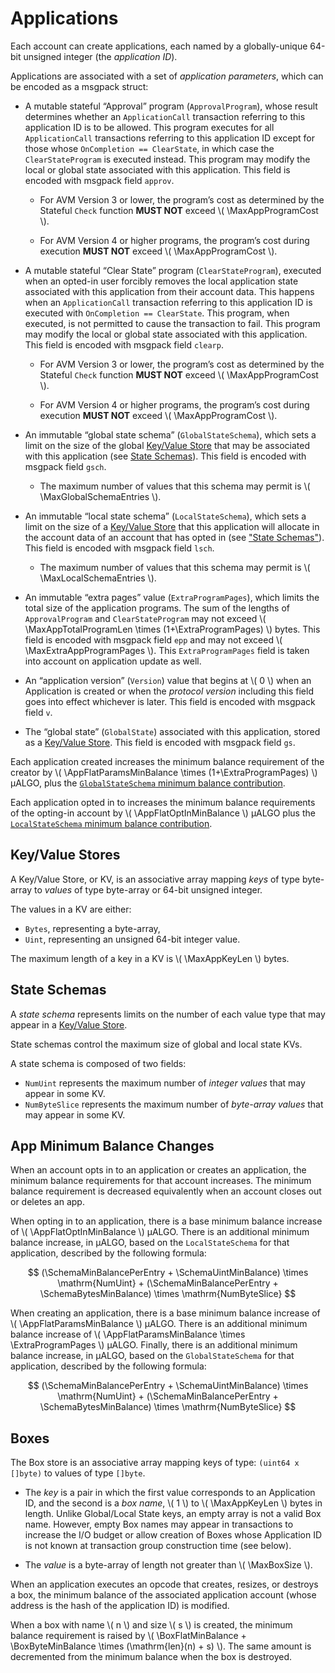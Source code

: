 $$
\newcommand \App {\mathrm{App}}
\newcommand \MaxAppProgramCost {\App_{c,\max}}
\newcommand \ExtraProgramPages {\mathrm{ExtraProgramPages}}
\newcommand \MaxGlobalSchemaEntries {\App_{\mathrm{GS},\max}}
\newcommand \MaxLocalSchemaEntries {\App_{\mathrm{LS},\max}}
\newcommand \MaxAppTotalProgramLen {\App_{\mathrm{prog},t,\max}}
\newcommand \MaxExtraAppProgramPages {\App_{\mathrm{page},\max}}
\newcommand \MinBalance {b_\min}
\newcommand \AppFlatOptInMinBalance {\App_{\mathrm{optin},\MinBalance}}
\newcommand \AppFlatParamsMinBalance {\App_{\mathrm{create},\MinBalance}}
\newcommand \MaxAppKeyLen {\App_{\mathrm{k},\max}}
\newcommand \SchemaBytesMinBalance {\App_{\mathrm{b},\MinBalance}}
\newcommand \SchemaMinBalancePerEntry {\App_{\mathrm{s},\MinBalance}}
\newcommand \SchemaUintMinBalance {\App_{\mathrm{u},\MinBalance}}
\newcommand \Box {\mathrm{Box}}
\newcommand \MaxBoxSize {\Box_\max}
\newcommand \BoxByteMinBalance {\Box_{\mathrm{byte},\MinBalance}}
\newcommand \BoxFlatMinBalance {\Box_{\mathrm{flat},\MinBalance}}
$$

# Applications

Each account can create applications, each named by a globally-unique 64-bit unsigned
integer (the _application ID_).

Applications are associated with a set of _application parameters_, which can be
encoded as a msgpack struct:

- A mutable stateful “Approval” program (`ApprovalProgram`), whose result determines
whether an `ApplicationCall` transaction referring to this application ID is to be
allowed. This program executes for all `ApplicationCall` transactions referring
to this application ID except for those whose `OnCompletion == ClearState`, in which
case the `ClearStateProgram` is executed instead. This program may modify the local
or global state associated with this application. This field is encoded with msgpack
field `approv`.

  - For AVM Version 3 or lower, the program’s cost as determined by the Stateful `Check`
  function **MUST NOT** exceed \\( \MaxAppProgramCost \\).

  - For AVM Version 4 or higher programs, the program’s cost during execution **MUST NOT**
  exceed \\( \MaxAppProgramCost \\).

- A mutable stateful “Clear State” program (`ClearStateProgram`), executed when an
opted-in user forcibly removes the local application state associated with this
application from their account data. This happens when an `ApplicationCall` transaction
referring to this application ID is executed with `OnCompletion == ClearState`.
This program, when executed, is not permitted to cause the transaction to fail.
This program may modify the local or global state associated with this application.
This field is encoded with msgpack field `clearp`.

  - For AVM Version 3 or lower, the program’s cost as determined by the Stateful `Check`
  function **MUST NOT** exceed \\( \MaxAppProgramCost \\).

  - For AVM Version 4 or higher programs, the program’s cost during execution **MUST NOT**
  exceed \\( \MaxAppProgramCost \\).

- An immutable “global state schema” (`GlobalStateSchema`), which sets a limit on
the size of the global [Key/Value Store](#keyvalue-stores) that may be associated
with this application (see [State Schemas](#state-schemas)). This field is encoded
with msgpack field `gsch`.

  - The maximum number of values that this schema may permit is \\( \MaxGlobalSchemaEntries \\).

- An immutable “local state schema” (`LocalStateSchema`), which sets a limit on
the size of a [Key/Value Store](#keyvalue-stores) that this application will allocate
in the account data of an account that has opted in (see ["State Schemas"](#state-schemas)).
This field is encoded with msgpack field `lsch`.

  - The maximum number of values that this schema may permit is \\( \MaxLocalSchemaEntries \\).

- An immutable “extra pages” value (`ExtraProgramPages`), which limits the total
size of the application programs. The sum of the lengths of `ApprovalProgram`
and `ClearStateProgram` may not exceed \\( \MaxAppTotalProgramLen \times (1+\ExtraProgramPages) \\)
bytes. This field is encoded with msgpack field `epp` and may not exceed \\( \MaxExtraAppProgramPages \\).
This `ExtraProgramPages` field is taken into account on application update as well.

- An “application version” (`Version`) value that begins at \\( 0 \\) when an Application
is created or when the _protocol version_ including this field goes into effect
whichever is later. This field is encoded with msgpack field `v`.

- The “global state” (`GlobalState`) associated with this application, stored as
a [Key/Value Store](#keyvalue-stores). This field is encoded with msgpack field `gs`.

Each application created increases the minimum balance requirement of the creator
by \\( \AppFlatParamsMinBalance \times (1+\ExtraProgramPages) \\) μALGO, plus the
[`GlobalStateSchema` minimum balance contribution](#app-minimum-balance-changes).

Each application opted in to increases the minimum balance requirements of the opting-in
account by \\( \AppFlatOptInMinBalance \\) μALGO plus the [`LocalStateSchema` minimum
balance contribution](#app-minimum-balance-changes).

## Key/Value Stores

A Key/Value Store, or KV, is an associative array mapping _keys_ of type byte-array
to _values_ of type byte-array or 64-bit unsigned integer.

The values in a KV are either:

- `Bytes`, representing a byte-array,
- `Uint`, representing an unsigned 64-bit integer value.

The maximum length of a key in a KV is \\( \MaxAppKeyLen \\) bytes.

## State Schemas

A _state schema_ represents limits on the number of each value type that may appear
in a [Key/Value Store](#keyvalue-stores).

State schemas control the maximum size of global and local state KVs.

A state schema is composed of two fields:

- `NumUint` represents the maximum number of _integer values_ that may appear in
some KV.
- `NumByteSlice` represents the maximum number of _byte-array values_ that may appear
in some KV.

## App Minimum Balance Changes

When an account opts in to an application or creates an application, the minimum
balance requirements for that account increases. The minimum balance requirement
is decreased equivalently when an account closes out or deletes an app.

When opting in to an application, there is a base minimum balance increase of
\\( \AppFlatOptInMinBalance \\) μALGO. There is an additional minimum balance increase,
in μALGO, based on the `LocalStateSchema` for that application, described by the
following formula:

$$
(\SchemaMinBalancePerEntry + \SchemaUintMinBalance) \times \mathrm{NumUint} + (\SchemaMinBalancePerEntry + \SchemaBytesMinBalance) \times \mathrm{NumByteSlice}
$$

When creating an application, there is a base minimum balance increase of
\\( \AppFlatParamsMinBalance \\) μALGO. There is an additional minimum balance increase
of \\( \AppFlatParamsMinBalance \times \ExtraProgramPages \\) μALGO. Finally,
there is an additional minimum balance increase, in μALGO, based on the `GlobalStateSchema`
for that application, described by the following formula:

$$
(\SchemaMinBalancePerEntry + \SchemaUintMinBalance) \times \mathrm{NumUint} + (\SchemaMinBalancePerEntry + \SchemaBytesMinBalance) \times \mathrm{NumByteSlice}
$$

## Boxes

The Box store is an associative array mapping keys of type: `(uint64 x []byte)` to
values of type `[]byte`.

- The _key_ is a pair in which the first value corresponds to an Application ID,
and the second is a _box name_, \\( 1 \\) to \\( \MaxAppKeyLen \\) bytes in length.
Unlike Global/Local State keys, an empty array is not a valid Box name. However,
empty Box names may appear in transactions to increase the I/O budget or allow creation
of Boxes whose Application ID is not known at transaction group construction time
(see below).

- The _value_ is a byte-array of length not greater than \\( \MaxBoxSize \\).

When an application executes an opcode that creates, resizes, or destroys a box,
the minimum balance of the associated application account (whose address is the hash
of the application ID) is modified.

When a box with name \\( n \\) and size \\( s \\) is created, the minimum balance
requirement is raised by \\( \BoxFlatMinBalance + \BoxByteMinBalance \times (\mathrm{len}(n) + s) \\).
The same amount is decremented from the minimum balance when the box is destroyed.
